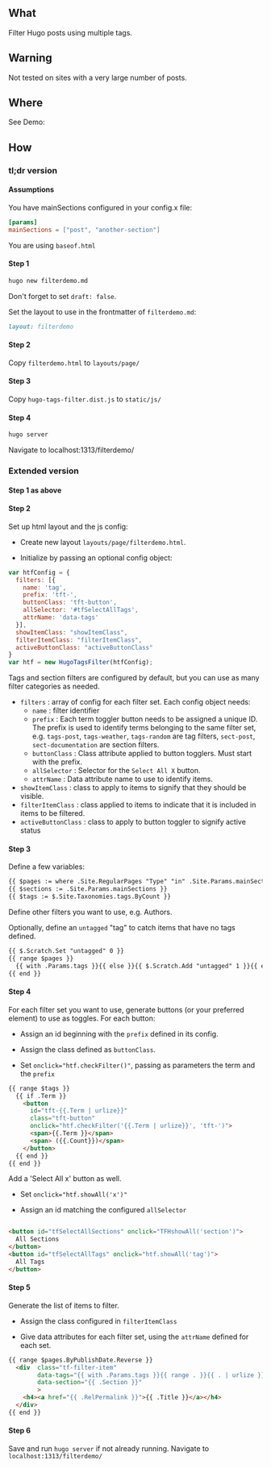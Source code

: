 ## What
Filter Hugo posts using multiple tags.

## Warning 

Not tested on sites with a very large number of posts.

## Where 

See Demo: 

## How 

### tl;dr version

#### Assumptions

You have mainSections configured in your config.x file:
```toml
[params]
mainSections = ["post", "another-section"]
```

You are using `baseof.html`


#### Step 1

```bash
hugo new filterdemo.md
```

Don't forget to set `draft: false`.

Set the layout to use in the frontmatter of `filterdemo.md`:

```markdown
layout: filterdemo
```

#### Step 2

Copy `filterdemo.html` to `layouts/page/`

#### Step 3

Copy `hugo-tags-filter.dist.js` to `static/js/`

#### Step 4
```bash
hugo server
```

Navigate to localhost:1313/filterdemo/


### Extended version 

#### Step 1 as above

#### Step 2

Set up html layout and the js config: 

- Create new layout `layouts/page/filterdemo.html`.

- Initialize by passing an optional config object:

```js
var htfConfig = {
  filters: [{
    name: 'tag',
    prefix: 'tft-',
    buttonClass: 'tft-button',
    allSelector: '#tfSelectAllTags',
    attrName: 'data-tags'
  }],
  showItemClass: "showItemClass",
  filterItemClass: "filterItemClass",
  activeButtonClass: "activeButtonClass"
} 
var htf = new HugoTagsFilter(htfConfig);

```

Tags and section filters are configured by default, but you can use as many filter categories as needed.

  - `filters`
    : array of config for each filter set. Each config object needs:
      - `name`
        : filter identifier
      - `prefix`
        : Each term toggler button needs to be assigned a unique ID. The prefix is used to identify terms belonging to the same filter set, e.g. `tags-post`, `tags-weather`, `tags-random` are tag filters, `sect-post`, `sect-documentation` are section filters.
      - `buttonClass`
        : Class attribute applied to button togglers. Must start with the prefix.
      - `allSelector`
        : Selector for the `Select All X` button.
      - `attrName`
        : Data attribute name to use to identify items.
  - `showItemClass`
    : class to apply to items to signify that they should be visible.
  - `filterItemClass`
    : class applied to items to indicate that it is included in items to be filtered.
  - `activeButtonClass`
    : class to apply to button toggler to signify active status 

#### Step 3

Define a few variables:
  
```html
{{ $pages := where .Site.RegularPages "Type" "in" .Site.Params.mainSections }}
{{ $sections := .Site.Params.mainSections }}
{{ $tags := $.Site.Taxonomies.tags.ByCount }}
```
Define other filters you want to use, e.g. Authors.


Optionally, define an `untagged` "tag" to catch items that have no tags defined.

```html
{{ $.Scratch.Set "untagged" 0 }}
{{ range $pages }}
  {{ with .Params.tags }}{{ else }}{{ $.Scratch.Add "untagged" 1 }}{{ end }}
{{ end }}

```

#### Step 4

For each filter set you want to use, generate buttons (or your preferred element) to use as toggles. For each button:

  - Assign an id beginning with the `prefix` defined in its config. 

  - Assign the class defined as `buttonClass`.

  - Set `onclick="htf.checkFilter()"`, passing as parameters the term and the `prefix`

```html
{{ range $tags }}
  {{ if .Term }}
    <button 
      id="tft-{{.Term | urlize}}" 
      class="tft-button" 
      onclick="htf.checkFilter('{{.Term | urlize}}', 'tft-')">
      <span>{{.Term }}</span>
      <span> ({{.Count}})</span>
    </button>
  {{ end }}
{{ end }}
```

Add a 'Select All x' button as well. 

  - Set `onclick="htf.showAll('x')"`

  - Assign an id matching the configured `allSelector`


```html

<button id="tfSelectAllSections" onclick="TFHshowAll('section')">
  All Sections
</button>
<button id="tfSelectAllTags" onclick="htf.showAll('tag')">
  All Tags
</button>
```

#### Step 5

Generate the list of items to filter.

  - Assign the class configured in `filterItemClass`

  - Give data attributes for each filter set, using the `attrName` defined for each set.


```html
{{ range $pages.ByPublishDate.Reverse }}
  <div  class="tf-filter-item" 
        data-tags="{{ with .Params.tags }}{{ range . }}{{ . | urlize }} {{ end }}{{ else }} tfuntagged{{ end }}"
        data-section="{{ .Section }}"
        >
    <h4><a href="{{ .RelPermalink }}">{{ .Title }}</a></h4>
  </div>
{{ end }}
```

#### Step 6

Save and run `hugo server` if not already running. Navigate to `localhost:1313/filterdemo/`
